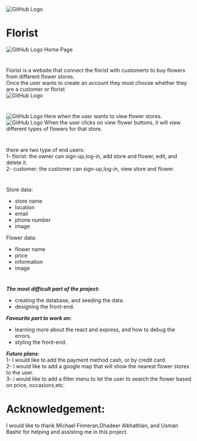 <!-- [![General Assembly Logo](https://camo.githubusercontent.com/1a91b05b8f4d44b5bbfb83abac2b0996d8e26c92/687474703a2f2f692e696d6775722e636f6d2f6b6538555354712e706e67)](https://generalassemb.ly/education/web-development-immersive)

# React Template

A template for starting projects with `react`. Includes authentication.

## Dependencies

Install with `npm install`.

-

## Installation

### Download Template:

1.  [Download](../../archive/master.zip) this template.
1.  Unzip and rename the template directory (`unzip ~/Downloads/react-template-master.zip`)
1.  Move into the new project and `git init`.

### Customize Template:

1.  Empty [`README.md`](README.md) and fill with your own content.

### Setup Environment:

1.  Install dependencies with `npm install`.
1.  `git add` and `git commit` your changes.

### Run your server!

1. Run the API server with `npm start`.

## Structure

User authentication is built-in.

## Tasks

Developers should run these often!

- `npm start`
- `npm run deploy`

### Authentication

## [License](LICENSE)

1.  All content is licensed under a CC­BY­NC­SA 4.0 license.
1.  All software code is licensed under GNU GPLv3. For commercial use or
    alternative licensing, please contact legal@ga.co. -->
![GitHub Logo](src/images/florist.png) 
# Florist
![GitHub Logo](src/images/im2.png) 
Home Page</br>
#



Florist is a website that connect the florist with customerts to buy flowers from different flower stores.</br>
Once the user wants to create an account they must choose whether they are a customer or florist</br>
![GitHub Logo](src/images/im5.png) 
#

![GitHub Logo](src/images/im3.png) 
Here when the user wants to view flower stores.
![GitHub Logo](src/images/im4.png) 
When the user clicks on view flower buttons, it will view different types of flowers for that store.
#
there are two type of end users:</br>
1- florist: the owner can sign-up,log-in, add store and flower, edit, and delete it.</br>
2- customer: the customer can sign-up,log-in, view store and flower.</br>


#

Store data:

- store name
- location
- email 
- phone number
- image

Flower data:

- flower name
- price
- information 
- image
#

***The most difficult part of the project:***

- creating the database, and seeding the data.
- designing the front-end.

***Favourite part to work on:***
- learning more about the react and express, and how to debug the errors.
- styling the front-end.

***Future plans:***</br>
1- I would like to add the payment method cash, or by credit card.</br>
2- I would like to add a google map that will show the nearest flower stores to the user.</br>
3- i would like to add a filter menu to let the user to search the flower based on price, occasions,etc.</br>

# Acknowledgement:
I would like to thank Michael Finneran,Ghadeer Alkhathlan, and Usman Bashir for helping and assisting me in this project.